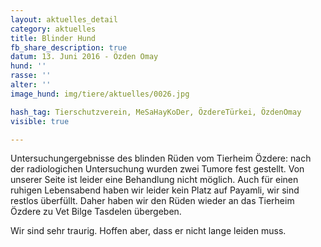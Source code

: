```yaml
---
layout: aktuelles_detail
category: aktuelles
title: Blinder Hund
fb_share_description: true
datum: 13. Juni 2016 - Özden Omay
hund: ''
rasse: ''
alter: ''
image_hund: img/tiere/aktuelles/0026.jpg

hash_tag: Tierschutzverein, MeSaHayKoDer, ÖzdereTürkei, ÖzdenOmay
visible: true

---
```


Untersuchungergebnisse des blinden Rüden vom Tierheim Özdere:
nach der radiologichen Untersuchung wurden zwei Tumore fest gestellt. Von unserer Seite ist leider eine Behandlung nicht möglich.
Auch für einen ruhigen Lebensabend haben wir leider kein Platz auf Payamli, wir sind restlos überfüllt.
Daher haben wir den Rüden wieder an das Tierheim Özdere zu Vet Bilge Tasdelen übergeben.

Wir sind sehr traurig. Hoffen aber, dass er nicht lange leiden muss.